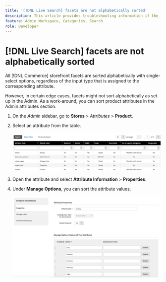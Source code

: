 ```yaml
---
title: '[!DNL Live Search] facets are not alphabetically sorted'
description: This article provides troubleshooting information if the [!DNL Live Search] facets are not alphabetically sorted.
feature: Admin Workspace, Categories, Search
role: Developer
---
```

# [!DNL Live Search] facets are not alphabetically sorted

All [!DNL Commerce] storefront facets are sorted alphabetically with single-select options, regardless of the input type that is assigned to the corresponding attribute.

However, in certain edge cases, facets might not sort alphabetically as set up in the Admin. As a work-around, you can sort product attributes in the Admin attributes section.

1. On the *Admin* sidebar, go to **Stores** > *Attributes* > **Product**.
1. Select an attribute from the table.

   ![Attribute List](assets/attribute-list.png)

1. Open the attribute and select **Attribute Information** > **Properties**. 
1. Under **Manage Options**, you can sort the attribute values.

    ![Sort attributes](assets/sort-attributes.png)